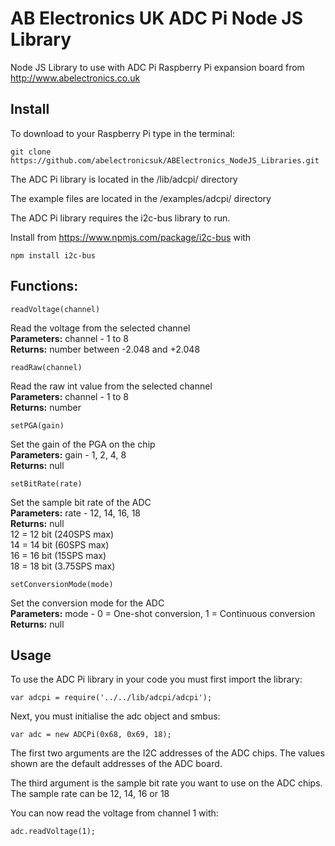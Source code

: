 # AB Electronics UK ADC Pi Node JS Library

Node JS Library to use with ADC Pi Raspberry Pi expansion board from http://www.abelectronics.co.uk

## Install

To download to your Raspberry Pi type in the terminal: 

```
git clone https://github.com/abelectronicsuk/ABElectronics_NodeJS_Libraries.git
```
The ADC Pi library is located in the /lib/adcpi/ directory

The example files are located in the /examples/adcpi/ directory

The ADC Pi library requires the i2c-bus library to run.

Install from https://www.npmjs.com/package/i2c-bus with
```
npm install i2c-bus
```

## Functions:

```
readVoltage(channel) 
```
Read the voltage from the selected channel  
**Parameters:** channel - 1 to 8  
**Returns:** number between -2.048 and +2.048

```
readRaw(channel) 
```
Read the raw int value from the selected channel  
**Parameters:** channel - 1 to 8  
**Returns:** number

```
setPGA(gain)
```
Set the gain of the PGA on the chip  
**Parameters:** gain -  1, 2, 4, 8  
**Returns:** null

```
setBitRate(rate)
```
Set the sample bit rate of the ADC  
**Parameters:** rate -  12, 14, 16, 18  
**Returns:** null  
12 = 12 bit (240SPS max)  
14 = 14 bit (60SPS max)  
16 = 16 bit (15SPS max)  
18 = 18 bit (3.75SPS max)  

```
setConversionMode(mode)
```
Set the conversion mode for the ADC  
**Parameters:** mode -  0 = One-shot conversion, 1 = Continuous conversion  
**Returns:** null

## Usage

To use the ADC Pi library in your code you must first import the library:
```
var adcpi = require('../../lib/adcpi/adcpi');
```

Next, you must initialise the adc object and smbus:
```
var adc = new ADCPi(0x68, 0x69, 18);
```
The first two arguments are the I2C addresses of the ADC chips. The values shown are the default addresses of the ADC board.

The third argument is the sample bit rate you want to use on the ADC chips. The sample rate can be 12, 14, 16 or 18


You can now read the voltage from channel 1 with:
```
adc.readVoltage(1);
```
